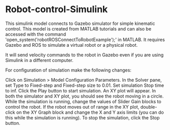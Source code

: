 # Robot-control-Simulink
This simulink model connects to Gazebo simulator for simple kinematic control.
This model is created from MATLAB tutorials and can also be accessed with the command 'open_system('robotROSConnectToRobotExample');' in MATLAB.
It requires Gazebo and ROS to simulate a virtual robot or a physical robot.

It will send velocity commands to the robot in Gazebo even if you are using Simulink in a different computer.

For configuration of simulation make the following changes:

Click on Simulation > Model Configuration Parameters. In the Solver pane, set Type to Fixed-step and Fixed-step size to 0.01.
Set simulation Stop time to inf.
Click the Play button to start simulation. An XY plot will appear. In both the simulator and XY plot, you should see the robot moving in a circle.
While the simulation is running, change the values of Slider Gain blocks to control the robot. If the robot moves out of range in the XY plot, double-click on the XY Graph block and change the X and Y axis limits (you can do this while the simulation is running).
To stop the simulation, click the Stop button.
